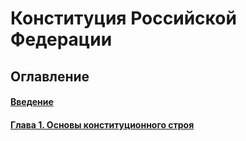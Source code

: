 # Конституция Российской Федерации

## Оглавление

#### [Введение](Preamble.md)
#### [Глава 1. Основы конституционного строя](Secton-1/Chapter-1.md)

